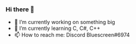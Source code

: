 ### Hi there 👋


- 🔭 I’m currently working on something big
- 🌱 I’m currently learning C, C#, C++
- 📫 How to reach me: Discord Bluescreen#6974




